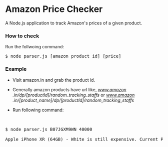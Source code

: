 # Amazon Price Checker
A Node.js application to track Amazon's prices of a given product.

### How to check

Run the follwoing command:
<pre>
$ node parser.js [amazon_product_id] [price]
</pre>

### Example
- Visit amazon.in and grab the product id.

- Generally amazon products have url like, _www.amazon .in/dp/[productId]/random_tracking_staffs_ or _www.amazon .in/[product_name]/dp/[productId]/random_tracking_staffs_
- Run following command:
  

<pre>


$ node parser.js B07JGXM9WN 40000

Apple iPhone XR (64GB) - White is still expensive. Current Price ₹ 49,900.00

</pre>
